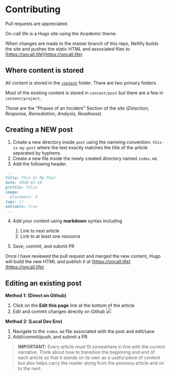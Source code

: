 # Contributing

Pull requests are appreciated.

On-call life is a Hugo site using the Academic theme.

When changes are made to the master branch of this repo, Netlify builds the site and pushes the static HTML and associated files to [https://oncall.life](https://oncall.life)

## Where content is stored

All content is stored in the [`content`](/content/)  folder. There are two primary folders. 

Most of the existing content is stored in `content/post` but there are a few in `content/project`. 

Those are the "Phases of an Incident" Section of the site (*Detection, Response, Remediation, Analysis, Readiness*)

## Creating a NEW post

1. Create a new directory inside `post` using the nameing convention: `this-is-my-post` where the text exactly matches the title of the article separated by hyphens.
2. Create a new file inside the newly created directory named `index.md`.
3. Add the following header.

```markdown
---
title: This Is My Post
date: 2020-03-18
profile: false
image:
  placement: 3
tags: []
editable: true
---
```
4. Add your content using **markdown** syntax including
   1. Link to next article
   2. Link to at least one resource

5. Save, commit, and submit PR

Once I have reviewed the pull request and merged the new content, Hugo will build the new HTML and publish it at [https://oncall.life](https://oncall.life)

## Editing an existing post

**Method 1: (Direct on Github)**
1. Click on the **Edit this page** link at the bottom of the article
2. Edit and commit changes directly on Github
![](https://jhandcdn.blob.core.windows.net/blob/edit-post.gif)

**Method 2: (Local Dev Env)**
1. Navigate to the `index.md` file associated with the post and edit/save
2. Add/commit/push, and submit a PR

>**IMPORTANT:** Every article must fit somewhere in line with the current narrative. Think about how to transition the beginning and end of each article so that it stands on its own as a useful piece of content but also helps carry the reader along from the previous article and on to the next.